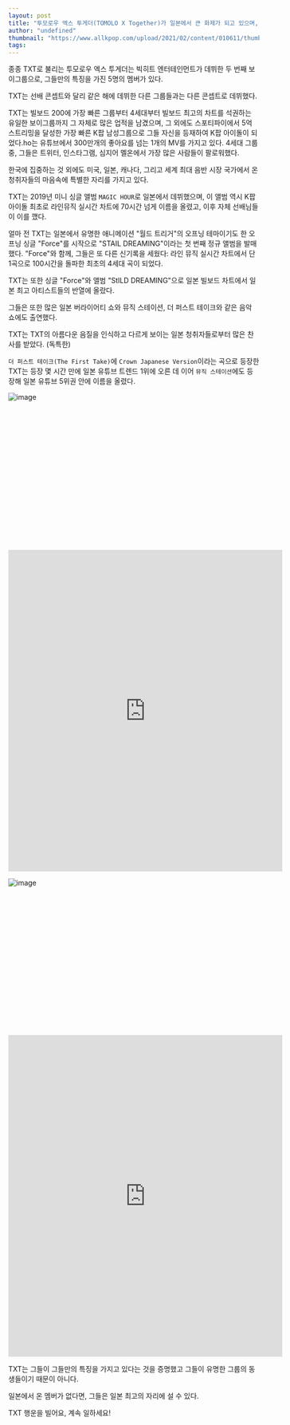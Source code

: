 ```yaml
---
layout: post
title: "투모로우 엑스 투게더(TOMOLO X Together)가 일본에서 큰 화제가 되고 있으며, 일본의 유투브 트렌드 토픽에 참여합니다."
author: "undefined"
thumbnail: "https://www.allkpop.com/upload/2021/02/content/010611/thumb/1612177902-20210201-181104.jpg"
tags: 
---
```



종종 TXT로 불리는 투모로우 엑스 투게더는 빅히트 엔터테인먼트가 데뷔한 두 번째 보이그룹으로, 그들만의 특징을 가진 5명의 멤버가 있다.

TXT는 선배 콘셉트와 달리 같은 해에 데뷔한 다른 그룹들과는 다른 콘셉트로 데뷔했다.

TXT는 빌보드 200에 가장 빠른 그룹부터 4세대부터 빌보드 최고의 차트를 석권하는 유일한 보이그룹까지 그 자체로 많은 업적을 남겼으며, 그 외에도 스포티파이에서 5억 스트리밍을 달성한 가장 빠른 K팝 남성그룹으로 그들 자신을 등재하여 K팝 아이돌이 되었다.ho는 유튜브에서 300만개의 좋아요를 넘는 1개의 MV를 가지고 있다. 4세대 그룹 중, 그들은 트위터, 인스타그램, 심지어 멜온에서 가장 많은 사람들이 팔로워했다.

한국에 집중하는 것 외에도 미국, 일본, 캐나다, 그리고 세계 최대 음반 시장 국가에서 온 청취자들의 마음속에 특별한 자리를 가지고 있다.

TXT는 2019년 미니 싱글 앨범 `MAGIC HOUR`로 일본에서 데뷔했으며, 이 앨범 역시 K팝 아이돌 최초로 라인뮤직 실시간 차트에 70시간 넘게 이름을 올렸고, 이후 자체 선배님들이 이를 깼다.

얼마 전 TXT는 일본에서 유명한 애니메이션 "월드 트리거"의 오프닝 테마이기도 한 오프닝 싱글 "Force"를 시작으로 "STAIL DREAMING"이라는 첫 번째 정규 앨범을 발매했다. "Force"와 함께, 그들은 또 다른 신기록을 세웠다: 라인 뮤직 실시간 차트에서 단 1곡으로 100시간을 돌파한 최초의 4세대 곡이 되었다.

TXT는 또한 싱글 "Force"와 앨범 "StILD DREAMING"으로 일본 빌보드 차트에서 일본 최고 아티스트들의 반열에 올랐다.

그들은 또한 많은 일본 버라이어티 쇼와 뮤직 스테이션, 더 퍼스트 테이크와 같은 음악 쇼에도 출연했다.

TXT는 TXT의 아름다운 음질을 인식하고 다르게 보이는 일본 청취자들로부터 많은 찬사를 받았다. (독특한)

`더 퍼스트 테이크(The First Take)`에 `Crown Japanese Version`이라는 곡으로 등장한 TXT는 등장 몇 시간 만에 일본 유튜브 트렌드 1위에 오른 데 이어 `뮤직 스테이션`에도 등장해 일본 유튜브 5위권 안에 이름을 올렸다.

![image](https://www.allkpop.com/upload/2021/02/content/010611/1612177902-20210201-181104.jpg)


<div class="video_wrapper" style="padding-top: 56.25%;">
    <iframe id="twitter-widget-0" scrolling="no" frameborder="0" allowtransparency="true" allowfullscreen="true" class="" style="position: static; visibility: visible; width: 550px; height: 645px; display: block; flex-grow: 1;" title="Twitter Tweet" src="https://platform.twitter.com/embed/index.html?creatorScreenName=allkpop&amp;dnt=false&amp;embedId=twitter-widget-0&amp;frame=false&amp;hideCard=false&amp;hideThread=false&amp;id=1355725139384520707&amp;lang=en&amp;origin=https%3A%2F%2Fwww.allkpop.com%2Farticle%2F2021%2F02%2Ftomorrow-x-together-becomes-a-hot-topic-in-japan-and-enters-japans-youtube-trending-topics&amp;siteScreenName=allkpop&amp;theme=light&amp;widgetsVersion=ed20a2b%3A1601588405575&amp;width=550px" data-tweet-id="1355725139384520707"></iframe>
</div>


![image](https://www.allkpop.com/upload/2021/02/content/010612/1612177941-20210201-181204.jpg)


<div class="video_wrapper" style="padding-top: 56.25%;">
    <iframe id="twitter-widget-1" scrolling="no" frameborder="0" allowtransparency="true" allowfullscreen="true" class="" style="position: static; visibility: visible; width: 550px; height: 645px; display: block; flex-grow: 1;" title="Twitter Tweet" src="https://platform.twitter.com/embed/index.html?creatorScreenName=allkpop&amp;dnt=false&amp;embedId=twitter-widget-1&amp;frame=false&amp;hideCard=false&amp;hideThread=false&amp;id=1355725139384520707&amp;lang=en&amp;origin=https%3A%2F%2Fwww.allkpop.com%2Farticle%2F2021%2F02%2Ftomorrow-x-together-becomes-a-hot-topic-in-japan-and-enters-japans-youtube-trending-topics&amp;siteScreenName=allkpop&amp;theme=light&amp;widgetsVersion=ed20a2b%3A1601588405575&amp;width=550px" data-tweet-id="1355725139384520707"></iframe>
</div>


TXT는 그들이 그들만의 특징을 가지고 있다는 것을 증명했고 그들이 유명한 그룹의 동생들이기 때문이 아니다.

일본에서 온 멤버가 없다면, 그들은 일본 최고의 자리에 설 수 있다.

TXT 행운을 빌어요, 계속 일하세요!